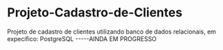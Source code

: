 # Projeto-Cadastro-de-Clientes
Projeto de cadastro de clientes utilizando banco de dados relacionais, em expecifico: PostgreSQL
-----AINDA EM PROGRESSO

